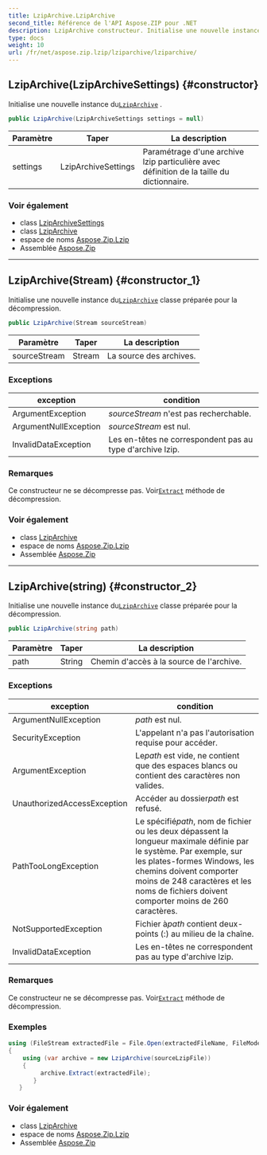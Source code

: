 ```yaml
---
title: LzipArchive.LzipArchive
second_title: Référence de l'API Aspose.ZIP pour .NET
description: LzipArchive constructeur. Initialise une nouvelle instance duLzipArchive .
type: docs
weight: 10
url: /fr/net/aspose.zip.lzip/lziparchive/lziparchive/
---
```

## LzipArchive(LzipArchiveSettings) {#constructor}

Initialise une nouvelle instance du[`LzipArchive`](../) .

```csharp
public LzipArchive(LzipArchiveSettings settings = null)
```

| Paramètre | Taper | La description |
| --- | --- | --- |
| settings | LzipArchiveSettings | Paramétrage d'une archive lzip particulière avec définition de la taille du dictionnaire. |

### Voir également

* class [LzipArchiveSettings](../../lziparchivesettings/)
* class [LzipArchive](../)
* espace de noms [Aspose.Zip.Lzip](../../lziparchive/)
* Assemblée [Aspose.Zip](../../../)

---

## LzipArchive(Stream) {#constructor_1}

Initialise une nouvelle instance du[`LzipArchive`](../) classe préparée pour la décompression.

```csharp
public LzipArchive(Stream sourceStream)
```

| Paramètre | Taper | La description |
| --- | --- | --- |
| sourceStream | Stream | La source des archives. |

### Exceptions

| exception | condition |
| --- | --- |
| ArgumentException | *sourceStream* n'est pas recherchable. |
| ArgumentNullException | *sourceStream* est nul. |
| InvalidDataException | Les en-têtes ne correspondent pas au type d'archive lzip. |

### Remarques

Ce constructeur ne se décompresse pas. Voir[`Extract`](../extract/) méthode de décompression.

### Voir également

* class [LzipArchive](../)
* espace de noms [Aspose.Zip.Lzip](../../lziparchive/)
* Assemblée [Aspose.Zip](../../../)

---

## LzipArchive(string) {#constructor_2}

Initialise une nouvelle instance du[`LzipArchive`](../) classe préparée pour la décompression.

```csharp
public LzipArchive(string path)
```

| Paramètre | Taper | La description |
| --- | --- | --- |
| path | String | Chemin d'accès à la source de l'archive. |

### Exceptions

| exception | condition |
| --- | --- |
| ArgumentNullException | *path* est nul. |
| SecurityException | L'appelant n'a pas l'autorisation requise pour accéder. |
| ArgumentException | Le*path* est vide, ne contient que des espaces blancs ou contient des caractères non valides. |
| UnauthorizedAccessException | Accéder au dossier*path* est refusé. |
| PathTooLongException | Le spécifié*path*, nom de fichier ou les deux dépassent la longueur maximale définie par le système. Par exemple, sur les plates-formes Windows, les chemins doivent comporter moins de 248 caractères et les noms de fichiers doivent comporter moins de 260 caractères. |
| NotSupportedException | Fichier à*path* contient deux-points (:) au milieu de la chaîne. |
| InvalidDataException | Les en-têtes ne correspondent pas au type d'archive lzip. |

### Remarques

Ce constructeur ne se décompresse pas. Voir[`Extract`](../extract/) méthode de décompression.

### Exemples

```csharp
using (FileStream extractedFile = File.Open(extractedFileName, FileMode.Create))
{
    using (var archive = new LzipArchive(sourceLzipFile))
    {
         archive.Extract(extractedFile);
       }
   }
```

### Voir également

* class [LzipArchive](../)
* espace de noms [Aspose.Zip.Lzip](../../lziparchive/)
* Assemblée [Aspose.Zip](../../../)


